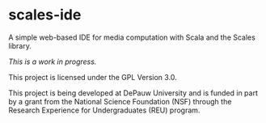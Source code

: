 scales-ide
==========

A simple web-based IDE for media computation with Scala and the Scales library.

_This is a work in progress._

This project is licensed under the GPL Version 3.0.

This project is being developed at DePauw University and is funded in part by a grant from the National Science Foundation (NSF) through the Research Experience for Undergraduates (REU) program. 
